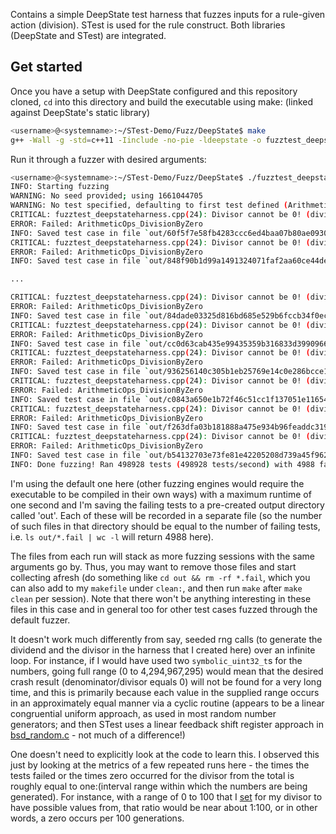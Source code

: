 Contains a simple DeepState test harness that fuzzes inputs for a rule-given action (division). STest is used for the rule construct. Both libraries (DeepState and STest) are integrated. 

## Get started
Once you have a setup with DeepState configured and this repository cloned, `cd` into this directory and build the executable using make: (linked against DeepState's static library)
```sh
<username>@<systemname>:~/STest-Demo/Fuzz/DeepState$ make
g++ -Wall -g -std=c++11 -Iinclude -no-pie -ldeepstate -o fuzztest_deepstateharness.bin bsd_random.o Random.o Pick.o Pick_default.o fuzztest_deepstateharness.o
```
Run it through a fuzzer with desired arguments:
```sh
<username>@<systemname>:~/STest-Demo/Fuzz/DeepState$ ./fuzztest_deepstateharness.bin --fuzz --timeout=1  --fuzz_save_failing --output_test_dir out
INFO: Starting fuzzing
WARNING: No seed provided; using 1661044705
WARNING: No test specified, defaulting to first test defined (ArithmeticOps_DivisionByZero)
CRITICAL: fuzztest_deepstateharness.cpp(24): Divisor cannot be 0! (dividend and divisor values for this run: 94, 0)
ERROR: Failed: ArithmeticOps_DivisionByZero
INFO: Saved test case in file `out/60f5f7e58fb4283ccc6ed4baa07b80ae09300258.fail`
CRITICAL: fuzztest_deepstateharness.cpp(24): Divisor cannot be 0! (dividend and divisor values for this run: 3, 0)
ERROR: Failed: ArithmeticOps_DivisionByZero
INFO: Saved test case in file `out/848f90b1d99a1491324071faf2aa60ce44de58f2.fail`

...

CRITICAL: fuzztest_deepstateharness.cpp(24): Divisor cannot be 0! (dividend and divisor values for this run: 29, 0)
ERROR: Failed: ArithmeticOps_DivisionByZero
INFO: Saved test case in file `out/84dade03325d816bd685e529b6fccb34f0ecfef2.fail`
CRITICAL: fuzztest_deepstateharness.cpp(24): Divisor cannot be 0! (dividend and divisor values for this run: 52, 0)
ERROR: Failed: ArithmeticOps_DivisionByZero
INFO: Saved test case in file `out/cc0d63cab435e99435359b316833d3990966c207.fail`
CRITICAL: fuzztest_deepstateharness.cpp(24): Divisor cannot be 0! (dividend and divisor values for this run: 40, 0)
ERROR: Failed: ArithmeticOps_DivisionByZero
INFO: Saved test case in file `out/936256140c305b1eb25769e14c0e286bcce12f52.fail`
CRITICAL: fuzztest_deepstateharness.cpp(24): Divisor cannot be 0! (dividend and divisor values for this run: 17, 0)
ERROR: Failed: ArithmeticOps_DivisionByZero
INFO: Saved test case in file `out/c0843a650e1b72f46c51cc1f137051e116540b90.fail`
CRITICAL: fuzztest_deepstateharness.cpp(24): Divisor cannot be 0! (dividend and divisor values for this run: 52, 0)
ERROR: Failed: ArithmeticOps_DivisionByZero
INFO: Saved test case in file `out/f263dfa03b181888a475e934b96feaddc3192ba5.fail`
CRITICAL: fuzztest_deepstateharness.cpp(24): Divisor cannot be 0! (dividend and divisor values for this run: 34, 0)
ERROR: Failed: ArithmeticOps_DivisionByZero
INFO: Saved test case in file `out/b54132703e73fe81e42205208d739a45f962bd3f.fail`
INFO: Done fuzzing! Ran 498928 tests (498928 tests/second) with 4988 failed/493940 passed/0 abandoned tests
```
I'm using the default one here (other fuzzing engines would require the executable to be compiled in their own ways) with a maximum runtime of one second and I'm saving the failing tests to a pre-created output directory called 'out'. Each of these will be recorded in a separate file (so the number of such files in that directory should be equal to the number of failing tests, i.e. `ls out/*.fail | wc -l` will return 4988 here).

The files from each run will stack as more fuzzing sessions with the same arguments go by. Thus, you may want to remove those files and start collecting afresh (do something like `cd out && rm -rf *.fail`, which you can also add to my `makefile` under `clean:`, and then run `make` after `make clean` per session). Note that there won't be anything interesting in these files in this case and in general too for other test cases fuzzed through the default fuzzer.

It doesn't work much differently from say, seeded rng calls (to generate the dividend and the divisor in the harness that I created here) over an infinite loop. For instance, if I would have used two `symbolic_uint32_t`s for the numbers, going full range (0 to 4,294,967,295) would mean that the desired crash result (denominator/divisor equals 0) will not be found for a very long time, and this is primarily because each value in the supplied range occurs in an approximately equal manner via a cyclic routine (appears to be a linear congruential uniform approach, as used in most random number generators; and then STest uses a linear feedback shift register approach in [bsd_random.c](https://github.com/Anirban166/STest-Demo/blob/89431c3cf43e4b4fd379ad474289beb875b8ebc9/STest/Random/bsd_random.c#L56) - not much of a difference!)

One doesn't need to explicitly look at the code to learn this. I observed this just by looking at the metrics of a few repeated runs here - the times the tests failed or the times zero occurred for the divisor from the total is roughly equal to one:(interval range within which the numbers are being generated). For instance, with a range of 0 to 100 that I [set](https://github.com/Anirban166/STest-Demo/blob/89431c3cf43e4b4fd379ad474289beb875b8ebc9/Fuzz/DeepState/fuzztest_deepstateharness.cpp#L23) for my divisor to have possible values from, that ratio would be near about 1:100, or in other words, a zero occurs per 100 generations.